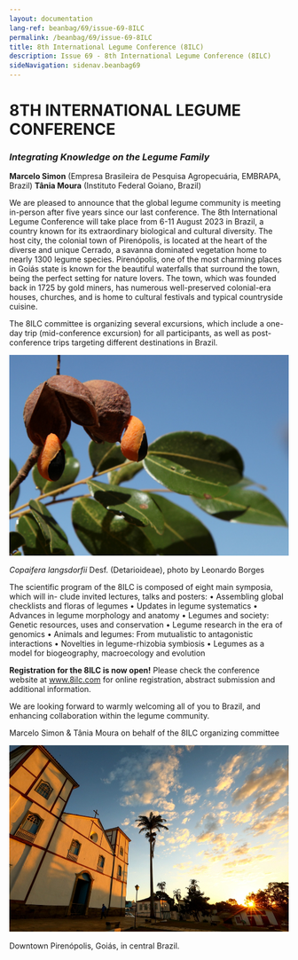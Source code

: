 ```yaml
---
layout: documentation
lang-ref: beanbag/69/issue-69-8ILC
permalink: /beanbag/69/issue-69-8ILC
title: 8th International Legume Conference (8ILC)
description: Issue 69 - 8th International Legume Conference (8ILC)
sideNavigation: sidenav.beanbag69
---
```


# 8TH INTERNATIONAL LEGUME CONFERENCE

### *Integrating Knowledge on the Legume Family*

**Marcelo Simon** (Empresa Brasileira de Pesquisa Agropecuária, EMBRAPA, Brazil)
**Tânia Moura** (Instituto Federal Goiano, Brazil)

We are pleased to announce that the global legume community is meeting in-person after five years since our last conference. The 8th International Legume Conference will take place from 6-11 August 2023 in Brazil, a country known for its extraordinary biological and cultural diversity. The host city, the colonial town of Pirenópolis, is located at the heart of the diverse and unique Cerrado, a savanna dominated vegetation home to nearly 1300 legume species. Pirenópolis, one of the most charming places in Goiás state is known for the beautiful waterfalls that surround the town, being the perfect setting for nature lovers. The town, which was founded back in 1725 by gold miners, has numerous well-preserved colonial-era houses, churches, and is home to cultural festivals and typical countryside cuisine.

The 8ILC committee is organizing several excursions, which include a one-day trip (mid-conference excursion) for all participants, as well as post-conference trips targeting different destinations in Brazil.

![*Copaifera langsdorfii* Desf. (Detarioideae), photo by Leonardo Borges](/assets/images/69/8ILC_1.jpg)

*Copaifera langsdorfii* Desf. (Detarioideae), photo by Leonardo Borges

The scientific program of the 8ILC is composed of eight main symposia, which will in- clude invited lectures, talks and posters:
• Assembling global checklists and floras of legumes
• Updates in legume systematics
• Advances in legume morphology and anatomy
• Legumes and society: Genetic resources, uses and conservation
• Legume research in the era of genomics
• Animals and legumes: From mutualistic to antagonistic interactions
• Novelties in legume-rhizobia symbiosis
• Legumes as a model for biogeography, macroecology and evolution

**Registration for the 8ILC is now open!** Please check the conference website at www.8ilc.com for online registration, abstract submission and additional information.

We are looking forward to warmly welcoming all of you to Brazil, and enhancing collaboration within the legume community.

Marcelo Simon & Tânia Moura
on behalf of the 8ILC organizing committee

![Downtown Pirenópolis, Goiás, in central Brazil.](/assets/images/69/8ILC_2.jpeg)

Downtown Pirenópolis, Goiás, in central Brazil.
